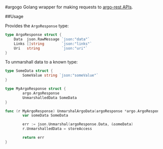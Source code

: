 #argogo
Golang wrapper for making requests to [argo-rest APIs](https://github.com/argo-rest).

##Usage

Provides the `ArgoResponse` type:
 
```go
type ArgoResponse struct {
	Data  json.RawMessage `json:"data"`
	Links []string        `json:"links"`
	Uri   string          `json:"uri"`
}
```

To unmarshall data to a known type:

```go
type SomeData struct {
        SomeValue string `json:"someValue"`
}

type MyArgoResponse struct {
        argo.ArgoResponse
        UnmarshalledData SomeData 
}

func (r MyArgoResponse) UnmarshalArgoData(argoResponse *argo.ArgoResponse) error {
        var someData SomeData 

        err := json.Unmarshal(argoResponse.Data, &someData)
        r.UnmarshalledData = storeAccess

        return err
}
```
